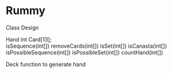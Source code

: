# Rummy
Class Design


Hand
  int Card[13];  
  isSequence(int[])
  removeCards(int[])
  isSet(int[])
  isCanasta(int[])
  isPossibleSequence(int[])
  isPossibleSet(int[])
  countHand(int[])
  
Deck
  function to generate hand
